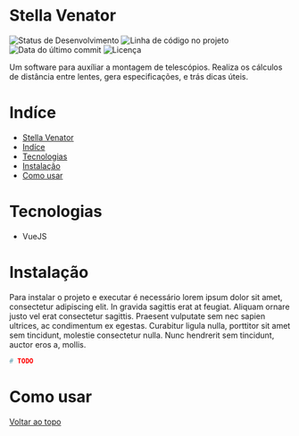 # Stella Venator
<!-- Badges Recomendadas -->

<!-- Opções [Ativo,Em Pausa,Encerrado] -->
![Status de Desenvolvimento](https://img.shields.io/badge/Desenvolvimento-Em%20Pausa-success)
![Linha de código no projeto](https://img.shields.io/tokei/lines/github/santospereira/stella-venator?label=Linhas%20de%20c%C3%B3digo&style=flat)
![Data do último commit](https://img.shields.io/github/last-commit/santospereira/stella-venator?label=%C3%9Altimo%20commit)
![Licença](https://img.shields.io/github/license/santospereira/stella-venator)


Um software para auxíliar a montagem de telescópios. Realiza os cálculos de distância entre lentes, gera especificações, e trás dicas úteis.

# Indíce

- [Stella Venator](#stella-venator)
- [Indíce](#indíce)
- [Tecnologias](#tecnologias)
- [Instalação](#instalação)
- [Como usar](#como-usar)

# Tecnologias

- VueJS

# Instalação

Para instalar o projeto e executar é necessário lorem ipsum dolor sit amet, consectetur adipiscing elit. In gravida sagittis erat at feugiat. Aliquam ornare justo vel erat consectetur sagittis. Praesent vulputate sem nec sapien ultrices, ac condimentum ex egestas. Curabitur ligula nulla, porttitor sit amet sem tincidunt, molestie consectetur nulla. Nunc hendrerit sem tincidunt, auctor eros a, mollis.

```bash
# TODO
```

# Como usar

<!-- TODO -->
<!-- TODO outras seções -->

[Voltar ao topo](#stella-venator)